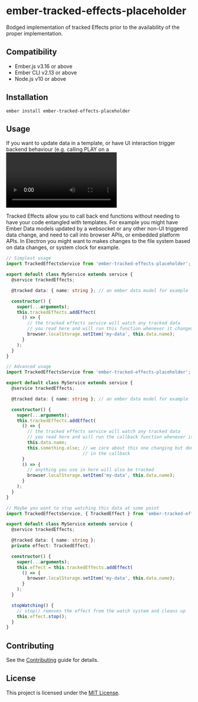 ember-tracked-effects-placeholder
==============================================================================

Bodged implementation of tracked Effects prior to the availability of the proper
implementation.


Compatibility
------------------------------------------------------------------------------

* Ember.js v3.16 or above
* Ember CLI v2.13 or above
* Node.js v10 or above


Installation
------------------------------------------------------------------------------

```
ember install ember-tracked-effects-placeholder
```


Usage
------------------------------------------------------------------------------

If you want to update data in a template, or have UI interaction trigger backend
behaviour (e.g. calling PLAY on a <video> element) then you can use glimmer
tracking to update the template, or a modifier to call into UI elements.

Tracked Effects allow you to call back end functions without needing to have
your code entangled with templates. For example you might have Ember Data
models updated by a websocket or any other non-UI triggered data change, and
need to call into browser APIs, or embedded platform APIs. In Electron you
might want to makes changes to the file system based on data changes, or 
system clock for example. 

```ts
// Simplest usage
import TrackedEffectsService from 'ember-tracked-effects-placeholder';

export default class MyService extends service {
  @service trackedEffects;

  @tracked data: { name: string }; // an ember data model for example

  constructor() {
    super(...arguments);
    this.trackedEffects.addEffect(
      () => { 
        // the tracked effects service will watch any tracked data
        // you read here and will run this function whenever it changes
        browser.localStorage.setItem('my-data', this.data.name);
      }
    );
  }
}
```

```ts
// Advanced usage
import TrackedEffectsService from 'ember-tracked-effects-placeholder';

export default class MyService extends service {
  @service trackedEffects;

  @tracked data: { name: string }; // an ember data model for example

  constructor() {
    super(...arguments);
    this.trackedEffects.addEffect(
      () => { 
        // the tracked effects service will watch any tracked data
        // you read here and will run the callback function whenever it changes
        this.data.name;
        this.something.else; // we care about this one changing but don't use it
                             // in the callback
      }
      () => { 
        // anything you use in here will also be tracked
        browser.localStorage.setItem('my-data', this.data.name);
      }
    );
  }
}
```

```ts
// Maybe you want to stop watching this data at some point
import TrackedEffectsService, { TrackedEffect } from 'ember-tracked-effects-placeholder';

export default class MyService extends service {
  @service trackedEffects;

  @tracked data: { name: string }; 
  private effect: TrackedEffect;

  constructor() {
    super(...arguments);
    this.effect = this.trackedEffects.addEffect(
      () => { 
        browser.localStorage.setItem('my-data', this.data.name);
      }
    );
  }

  stopWatching() {
    // stop() removes the effect from the watch system and cleans up
    this.effect.stop();
  }
}
```


Contributing
------------------------------------------------------------------------------

See the [Contributing](CONTRIBUTING.md) guide for details.


License
------------------------------------------------------------------------------

This project is licensed under the [MIT License](LICENSE.md).
